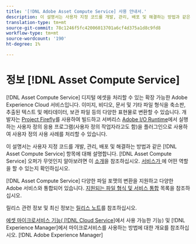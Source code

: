 ```yaml
---
title: '[!DNL Adobe Asset Compute Service] 사용 안내서.'
description: 이 설명서는 사용자 지정 코드를 개발, 관리, 배포 및 해결하는 방법과 같은 작업 [!DNL Asset Compute Service] 에 대해 설명합니다.
translation-type: tm+mt
source-git-commit: 78c1246f5fc42006013701a6cf4d375a1d8c9fd8
workflow-type: tm+mt
source-wordcount: '190'
ht-degree: 1%

---
```



# 정보 [!DNL Asset Compute Service]

[!DNL Asset Compute Service] 디지털 에셋을 처리할 수 있는 확장 가능한 Adobe Experience Cloud 서비스입니다. 이미지, 비디오, 문서 및 기타 파일 형식을 축소판, 추출된 텍스트 및 메타데이터, 보관 파일 등의 다양한 표현물로 변환할 수 있습니다. 개발자는 [Project Firefly](https://www.adobe.io/apis/experienceplatform/project-firefly/docs.html)를 사용하여 빌드하고 서버리스 [Adobe I/O Runtime](https://www.adobe.io/apis/experienceplatform/runtime.html)에서 실행하는 사용자 정의 응용 프로그램(사용자 정의 작업자라고도 함)을 플러그인으로 사용하여 사용자 정의 사용 사례를 처리할 수 있습니다.

이 설명서는 사용자 지정 코드를 개발, 관리, 배포 및 해결하는 방법과 같은 [!DNL Asset Compute Service] 항목에 대해 설명합니다. [!DNL Asset Compute Service] 오퍼가 무엇인지 알아보려면 이 [소개](introduction.md)을 참조하십시오. [서비스가 ](introduction.md#possible-use-cases-benefits)에 어떤 역할을 할 수 있는지 확인하십시오.

[!DNL Asset Compute Service] 다양한 파일 포맷의 변환을 지원하고 다양한 Adobe 서비스와 통합되어 있습니다. [지원되는 파일 형식 및 서비스 통합](https://experienceleague.adobe.com/docs/experience-manager-cloud-service/assets/file-format-support.html) 목록을 참조하십시오.

릴리스 관련 정보 및 최신 정보는 [릴리스 노트](/help/release-notes.md)를 참조하십시오.

[에셋 마이크로서비스 기능( [!DNL Cloud Service]](https://experienceleague.adobe.com/docs/experience-manager-cloud-service/assets/asset-microservices-overview.html)에서 사용 가능한 기능) 및 [!DNL Experience Manager]에서 마이크로서비스를 사용하는 방법에 대한 개요를 참조하십시오. [!DNL Adobe Experience Manager] 

<!--
Possible to record the below info here in this landing page to centralize the miscellaneous info about Asset Compute Service?
 List of dependencies and requirements SDK, CLI, Devtools, etc.? Or may be a link to the prerequisites.
 Introduction video when Tech Marketing team shares one.
-->
